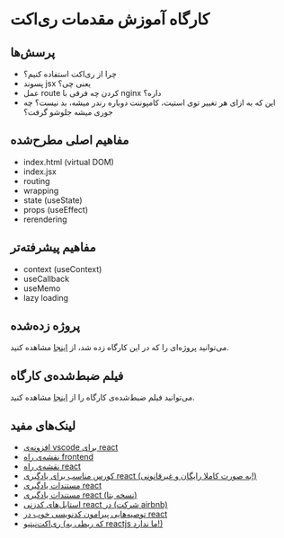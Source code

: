 # کارگاه آموزش مقدمات ری‌اکت

## پرسش‌ها
- چرا از ری‌اکت استفاده کنیم؟
- پسوند jsx یعنی چی؟
- عمل route کردن چه فرقی با nginx داره؟
- این که به ازای هر تغییر توی استیت، کامپوننت دوباره رندر میشه، بد نیست؟ چه جوری میشه جلوشو گرفت؟

## مفاهیم اصلی مطرح‌شده
- index.html (virtual DOM)
- index.jsx  
- routing
- wrapping
- state (useState)
- props (useEffect)
- rerendering

## مفاهیم پیشرفته‌تر
- context (useContext)
- useCallback
- useMemo
- lazy loading

## پروژه زده‌شده

می‌توانید پروژه‌ای را که در این کارگاه زده شد، از [اینجا](https://github.com/mbehnasr/react-workshop-web-1400-sharif) مشاهده کنید.


## فیلم ضبط‌شده‌ی کارگاه
می‌توانید فیلم ضبط‌شده‌ی کارگاه را از [اینجا](https://aparat.com/v/CWXkp) مشاهده کنید.


## لینک‌های مفید
- [افزونه‌ی vscode برای react](https://marketplace.visualstudio.com/items?itemName=dsznajder.es7-react-js-snippets)
- [نقشه‌ی راه frontend](https://roadmap.sh/frontend)
- [نقشه‌ی راه react](https://roadmap.sh/react)
- [کورس مناسب برای یادگیری react (به صورت کاملا رایگان و غیرقانونی!)](https://download.ir/mastering-react/)
- [مستندات یادگیری react](https://reactjs.org/tutorial/tutorial.html)
- [مستندات یادگیری react (نسخه بتا)](https://beta.reactjs.org/learn)
- [استایل‌های کدزنی react در (شرکت airbnb)](https://github.com/airbnb/javascript/tree/master/react)
- [توصیه‌هایی پیرامون کدنویسی خوب در react](https://medium.com/swlh/how-to-write-great-react-c4f23f2f3f4f)
- [ری‌اکت‌نیتیو (که ربطی به reactjs ما ندارد!)](https://reactnative.dev/)
